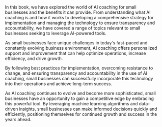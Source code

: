
In this book, we have explored the world of AI coaching for small businesses and the benefits it can provide. From understanding what AI coaching is and how it works to developing a comprehensive strategy for implementation and managing the technology to ensure transparency and accountability, we have covered a range of topics relevant to small businesses seeking to leverage AI-powered tools.

As small businesses face unique challenges in today's fast-paced and constantly evolving business environment, AI coaching offers personalized support and improvement that can help optimize operations, increase efficiency, and drive growth.

By following best practices for implementation, overcoming resistance to change, and ensuring transparency and accountability in the use of AI coaching, small businesses can successfully incorporate this technology into their operations and achieve long-term success.

As AI coaching continues to evolve and become more sophisticated, small businesses have an opportunity to gain a competitive edge by embracing this powerful tool. By leveraging machine learning algorithms and data-driven insights, small businesses can make informed decisions quickly and efficiently, positioning themselves for continued growth and success in the years ahead.

